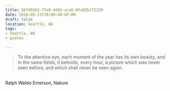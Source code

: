 ```yaml
---
title: 56f49262-7fe8-4db5-aca6-0fa92b172220
date: 2018-05-13T18:00:48-07:00
draft: false
location: Seattle, WA
tags:
- Seattle, WA
- quotes

---
```



> To the attentive eye, each moment of the year has its own beauty, and in the same fields, it beholds, every hour, a picture which was never seen before, and which shall never be seen again.

<br>
Ralph Waldo Emerson, Nature

